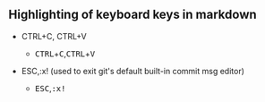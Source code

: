 ## Highlighting of keyboard keys in markdown 
* CTRL+C, CTRL+V
    - <kbd>CTRL</kbd>+<kbd>C</kbd>,<kbd>CTRL</kbd>+<kbd>V</kbd> 

* ESC,:x! (used to exit git's default built-in commit msg editor)
    - <kbd>ESC</kbd>,<kbd>:x!</kbd> 

